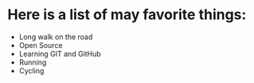 # Here is a list of may favorite things:
- Long walk on the road
- Open Source
- Learning GIT and GitHub
- Running 
- Cycling
